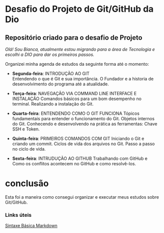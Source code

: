 #  Desafio do Projeto de Git/GitHub da Dio
 ## Repositório criado para o desafio de Projeto

_Olá!_
_Sou Bianca, atualmente estou migrando para a área de Tecnologia e escolhi a DIO para dar os primeiros passos._

Organizei minha agenda de estudos da seguinte forma até o momento:
 - **Segunda-feira**: INTRODUÇÃO AO GIT              
 Entendendo o que é Git e sua importância.
 O Fundador e a historia de desenvolvimento do programa até a atualidade.
 
 - **Terça-feira**: NAVEGAÇÃO VIA COMMAND LINE INTERFACE E INSTALAÇÃO
  Comandos básicos para um bom desempenho no terminal.
  Realizando a instalação do Git.
  
 - **Quarta-feira**: ENTENDENDO COMO O GIT FUNCIONA
 Tópicos fundamentais para entender o funcionamento do Git.
 Objetos internos do Git.
 Conhecendo e desenvolvendo na prática as ferramentas: Chave SSH e Token.
 
 - **Quinta-feira**: PRIMEIROS COMANDOS COM GIT
 Iniciando o Git e criando um commit.
 Ciclos de vida dos arquivos no Git.
 Passo a passo no ciclo de vida.
 
 - **Sexta-feira**: INTRUDUÇÃO AO GITHUB
 Trabalhando com GitHub e Como os conflitos acontecem no GitHub e como resolvê-los.
 
 # conclusão #
  Esta foi a maneira como consegui organizar e executar meus estudos sobre Git/GitHub.
 


### Links úteis
[Sintaxe Básica Markdown](https://www.markdownguide.org/basic-syntax/)


